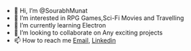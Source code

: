 - 👋 Hi, I’m @SourabhMunat
- 👀 I’m interested in RPG Games,Sci-Fi Movies and Travelling
- 🌱 I’m currently learning Electron
- 💞️ I’m looking to collaborate on Any exciting projects
- 📫 How to reach me [Email](sohrabjain23@gmail.com), [Linkedin](https://www.linkedin.com/in/sourabh-jain-23610791/)

<!---
SourabhMunat/SourabhMunat is a ✨ special ✨ repository because its `README.md` (this file) appears on your GitHub profile.
You can click the Preview link to take a look at your changes.
--->

